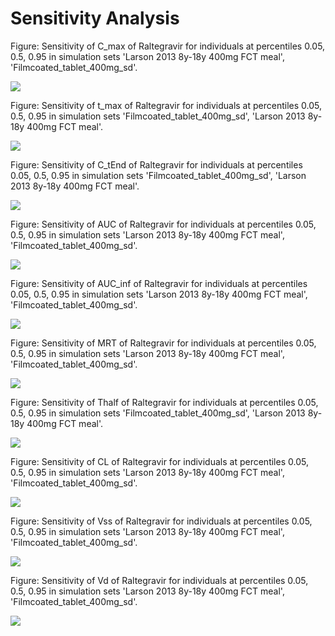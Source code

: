 

# Sensitivity Analysis


Figure: Sensitivity of C_max of Raltegravir for individuals at percentiles 0.05, 0.5, 0.95 in simulation sets 'Larson 2013 8y-18y 400mg FCT meal', 'Filmcoated_tablet_400mg_sd'.


![](Sensitivity/C_max_Organism-PeripheralVenousBlood-Raltegravir-Plasma%20(Peripheral%20Venous%20Blood).png)


Figure: Sensitivity of t_max of Raltegravir for individuals at percentiles 0.05, 0.5, 0.95 in simulation sets 'Filmcoated_tablet_400mg_sd', 'Larson 2013 8y-18y 400mg FCT meal'.


![](Sensitivity/t_max_Organism-PeripheralVenousBlood-Raltegravir-Plasma%20(Peripheral%20Venous%20Blood).png)


Figure: Sensitivity of C_tEnd of Raltegravir for individuals at percentiles 0.05, 0.5, 0.95 in simulation sets 'Filmcoated_tablet_400mg_sd', 'Larson 2013 8y-18y 400mg FCT meal'.


![](Sensitivity/C_tEnd_Organism-PeripheralVenousBlood-Raltegravir-Plasma%20(Peripheral%20Venous%20Blood).png)


Figure: Sensitivity of AUC of Raltegravir for individuals at percentiles 0.05, 0.5, 0.95 in simulation sets 'Larson 2013 8y-18y 400mg FCT meal', 'Filmcoated_tablet_400mg_sd'.


![](Sensitivity/AUC_tEnd_Organism-PeripheralVenousBlood-Raltegravir-Plasma%20(Peripheral%20Venous%20Blood).png)


Figure: Sensitivity of AUC_inf of Raltegravir for individuals at percentiles 0.05, 0.5, 0.95 in simulation sets 'Larson 2013 8y-18y 400mg FCT meal', 'Filmcoated_tablet_400mg_sd'.


![](Sensitivity/AUC_inf_Organism-PeripheralVenousBlood-Raltegravir-Plasma%20(Peripheral%20Venous%20Blood).png)


Figure: Sensitivity of MRT of Raltegravir for individuals at percentiles 0.05, 0.5, 0.95 in simulation sets 'Larson 2013 8y-18y 400mg FCT meal', 'Filmcoated_tablet_400mg_sd'.


![](Sensitivity/MRT_Organism-PeripheralVenousBlood-Raltegravir-Plasma%20(Peripheral%20Venous%20Blood).png)


Figure: Sensitivity of Thalf of Raltegravir for individuals at percentiles 0.05, 0.5, 0.95 in simulation sets 'Filmcoated_tablet_400mg_sd', 'Larson 2013 8y-18y 400mg FCT meal'.


![](Sensitivity/Thalf_Organism-PeripheralVenousBlood-Raltegravir-Plasma%20(Peripheral%20Venous%20Blood).png)


Figure: Sensitivity of CL of Raltegravir for individuals at percentiles 0.05, 0.5, 0.95 in simulation sets 'Larson 2013 8y-18y 400mg FCT meal', 'Filmcoated_tablet_400mg_sd'.


![](Sensitivity/CL_Organism-PeripheralVenousBlood-Raltegravir-Plasma%20(Peripheral%20Venous%20Blood).png)


Figure: Sensitivity of Vss of Raltegravir for individuals at percentiles 0.05, 0.5, 0.95 in simulation sets 'Larson 2013 8y-18y 400mg FCT meal', 'Filmcoated_tablet_400mg_sd'.


![](Sensitivity/Vss_Organism-PeripheralVenousBlood-Raltegravir-Plasma%20(Peripheral%20Venous%20Blood).png)


Figure: Sensitivity of Vd of Raltegravir for individuals at percentiles 0.05, 0.5, 0.95 in simulation sets 'Larson 2013 8y-18y 400mg FCT meal', 'Filmcoated_tablet_400mg_sd'.


![](Sensitivity/Vd_Organism-PeripheralVenousBlood-Raltegravir-Plasma%20(Peripheral%20Venous%20Blood).png)

